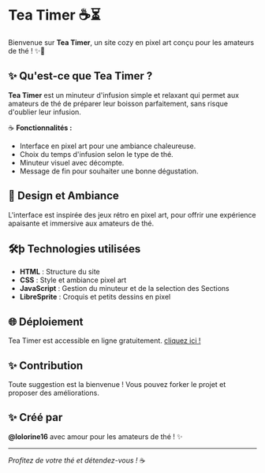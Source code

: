# Tea Timer ☕⏳

Bienvenue sur **Tea Timer**, un site cozy en pixel art conçu pour les amateurs de thé ! ✨🍵

## ✨ Qu'est-ce que Tea Timer ?
**Tea Timer** est un minuteur d'infusion simple et relaxant qui permet aux amateurs de thé de préparer leur boisson parfaitement, sans risque d'oublier leur infusion.

☕ **Fonctionnalités :**
- Interface en pixel art pour une ambiance chaleureuse.
- Choix du temps d'infusion selon le type de thé.
- Minuteur visuel avec décompte.
- Message de fin pour souhaiter une bonne dégustation.

## 🎨 Design et Ambiance
L'interface est inspirée des jeux rétro en pixel art, pour offrir une expérience apaisante et immersive aux amateurs de thé.

## 🛠þ Technologies utilisées
- **HTML** : Structure du site
- **CSS** : Style et ambiance pixel art
- **JavaScript** : Gestion du minuteur et de la selection des Sections
- **LibreSprite** : Croquis et petits dessins en pixel

## 🌐 Déploiement
Tea Timer est accessible en ligne gratuitement.
[cliquez ici !](https://teatimerlol.netlify.app/)


## ✨ Contribution
Toute suggestion est la bienvenue ! Vous pouvez forker le projet et proposer des améliorations.

## ✨ Créé par
**@lolorine16** avec amour pour les amateurs de thé ! ✨

---
_Profitez de votre thé et détendez-vous !_ ☕


